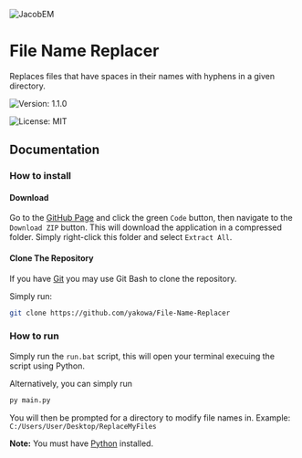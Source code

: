 ![JacobEM](https://jacobem.com/assets/media/JacobEM.png)

# File Name Replacer

Replaces files that have spaces in their names with hyphens in a given directory.

![Version: 1.1.0](https://img.shields.io/badge/Version-1.1.0-00e0a7)

![License: MIT](https://img.shields.io/badge/License-MIT-776bff)


## Documentation

### How to install

#### Download

Go to the [GitHub Page](https://github.com/yakowa/File-Name-Replacer) and click the green `Code` button, then navigate to the `Download ZIP` button. This will download the application in a compressed folder. Simply right-click this folder and select `Extract All`.

#### Clone The Repository

If you have [Git](https://git-scm.com/) you may use Git Bash to clone the repository.

Simply run:
```bash
git clone https://github.com/yakowa/File-Name-Replacer
```


### How to run

Simply run the `run.bat` script, this will open your terminal execuing the script using Python.

Alternatively, you can simply run
```bash
py main.py
```

You will then be prompted for a directory to modify file names in. Example: `C:/Users/User/Desktop/ReplaceMyFiles`

**Note:** You must have [Python](https://www.python.org/) installed.
